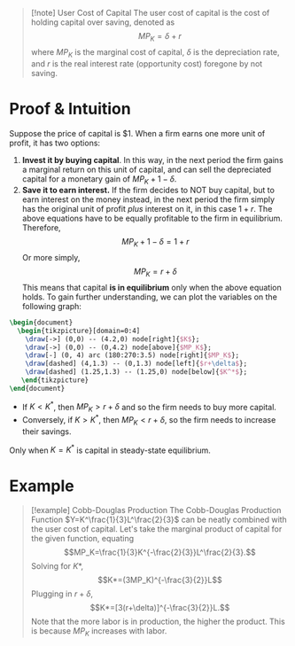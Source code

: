 >[!note] User Cost of Capital
>The user cost of capital is the cost of holding capital over saving, denoted as
>$$MP_K = \delta + r$$
>where $MP_K$ is the marginal cost of capital, $\delta$ is the depreciation rate, and $r$ is the real interest rate (opportunity cost) foregone by not saving.
# Proof & Intuition
Suppose the price of capital is $1. When a firm earns one more unit of profit, it has two options:
1. **Invest it by buying capital**. In this way, in the next period the firm gains a marginal return on this unit of capital, and can sell the depreciated capital for a monetary gain of $MP_K+1-\delta$.
2. **Save it to earn interest.** If the firm decides to NOT buy capital, but to earn interest on the money instead, in the next period the firm simply has the original unit of profit *plus* interest on it, in this case $1+r$.
The above equations have to be equally profitable to the firm in equilibrium. Therefore,
$$MP_K+1-\delta=1+r$$
Or more simply,
$$MP_K=r+\delta$$
This means that capital **is in equilibrium** only when the above equation holds. To gain further understanding, we can plot the variables on the following graph:
```tikz
\begin{document}
  \begin{tikzpicture}[domain=0:4]
    \draw[->] (0,0) -- (4.2,0) node[right]{$K$};
    \draw[->] (0,0) -- (0,4.2) node[above]{$MP_K$};
    \draw[-] (0, 4) arc (180:270:3.5) node[right]{$MP_K$};
    \draw[dashed] (4,1.3) -- (0,1.3) node[left]{$r+\delta$};
    \draw[dashed] (1.25,1.3) -- (1.25,0) node[below]{$K^*$};
   \end{tikzpicture}
\end{document}
```
- If $K < K^*$, then $MP_K > r + \delta$ and so the firm needs to buy more capital. 
- Conversely, if $K > K^*$, then $MP_K < r+\delta$, so the firm needs to increase their savings.

Only when $K=K^*$ is capital in steady-state equilibrium.
# Example
>[!example] Cobb-Douglas Production
>The Cobb-Douglas Production Function $Y=K^\frac{1}{3}L^\frac{2}{3}$ can be neatly combined with the user cost of capital. Let's take the marginal product of capital for the given function, equating
>$$MP_K=\frac{1}{3}K^{-\frac{2}{3}}L^\frac{2}{3}.$$
>Solving for $K*$,
>$$K*=(3MP_K)^{-\frac{3}{2}}L$$
>Plugging in $r+\delta$,
>$$K*=[3(r+\delta)]^{-\frac{3}{2}}L.$$
>Note that the more labor is in production, the higher the product. This is because $MP_K$ increases with labor.

